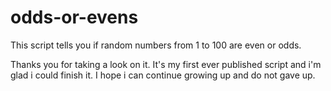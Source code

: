 # odds-or-evens
This script tells you if random numbers from 1 to 100 are even or odds.

Thanks you for taking a look on it. It's my first ever published script and i'm glad i could finish it. I hope i can continue growing up and do not gave up.
